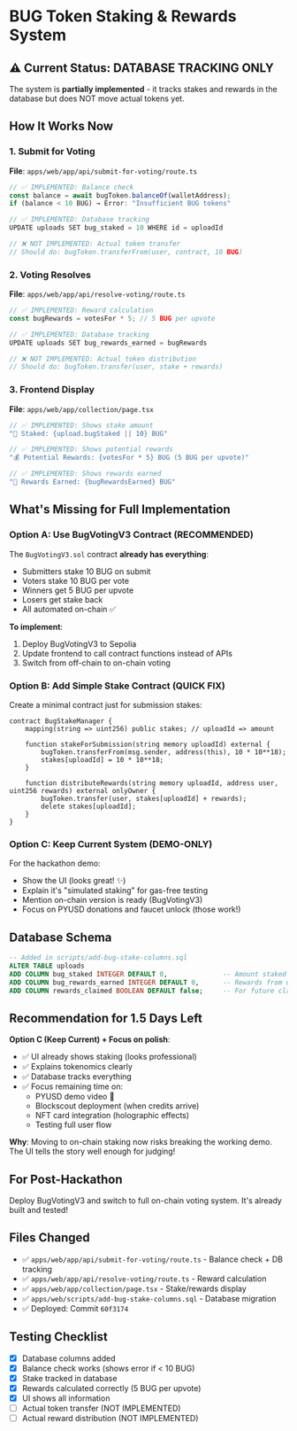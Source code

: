 # BUG Token Staking & Rewards System

## ⚠️ Current Status: DATABASE TRACKING ONLY

The system is **partially implemented** - it tracks stakes and rewards in the database but does NOT move actual tokens yet.

## How It Works Now

### 1. Submit for Voting
**File**: `apps/web/app/api/submit-for-voting/route.ts`

```typescript
// ✅ IMPLEMENTED: Balance check
const balance = await bugToken.balanceOf(walletAddress);
if (balance < 10 BUG) → Error: "Insufficient BUG tokens"

// ✅ IMPLEMENTED: Database tracking
UPDATE uploads SET bug_staked = 10 WHERE id = uploadId

// ❌ NOT IMPLEMENTED: Actual token transfer
// Should do: bugToken.transferFrom(user, contract, 10 BUG)
```

### 2. Voting Resolves
**File**: `apps/web/app/api/resolve-voting/route.ts`

```typescript
// ✅ IMPLEMENTED: Reward calculation
const bugRewards = votesFor * 5; // 5 BUG per upvote

// ✅ IMPLEMENTED: Database tracking
UPDATE uploads SET bug_rewards_earned = bugRewards

// ❌ NOT IMPLEMENTED: Actual token distribution  
// Should do: bugToken.transfer(user, stake + rewards)
```

### 3. Frontend Display
**File**: `apps/web/app/collection/page.tsx`

```typescript
// ✅ IMPLEMENTED: Shows stake amount
"💎 Staked: {upload.bugStaked || 10} BUG"

// ✅ IMPLEMENTED: Shows potential rewards
"💰 Potential Rewards: {votesFor * 5} BUG (5 BUG per upvote)"

// ✅ IMPLEMENTED: Shows rewards earned
"🎉 Rewards Earned: {bugRewardsEarned} BUG"
```

## What's Missing for Full Implementation

### Option A: Use BugVotingV3 Contract (RECOMMENDED)
The `BugVotingV3.sol` contract **already has everything**:
- Submitters stake 10 BUG on submit
- Voters stake 10 BUG per vote
- Winners get 5 BUG per upvote
- Losers get stake back
- All automated on-chain ✅

**To implement**:
1. Deploy BugVotingV3 to Sepolia
2. Update frontend to call contract functions instead of APIs
3. Switch from off-chain to on-chain voting

### Option B: Add Simple Stake Contract (QUICK FIX)
Create a minimal contract just for submission stakes:

```solidity
contract BugStakeManager {
    mapping(string => uint256) public stakes; // uploadId => amount
    
    function stakeForSubmission(string memory uploadId) external {
        bugToken.transferFrom(msg.sender, address(this), 10 * 10**18);
        stakes[uploadId] = 10 * 10**18;
    }
    
    function distributeRewards(string memory uploadId, address user, uint256 rewards) external onlyOwner {
        bugToken.transfer(user, stakes[uploadId] + rewards);
        delete stakes[uploadId];
    }
}
```

### Option C: Keep Current System (DEMO-ONLY)
For the hackathon demo:
- Show the UI (looks great! ✨)
- Explain it's "simulated staking" for gas-free testing
- Mention on-chain version is ready (BugVotingV3)
- Focus on PYUSD donations and faucet unlock (those work!)

## Database Schema

```sql
-- Added in scripts/add-bug-stake-columns.sql
ALTER TABLE uploads 
ADD COLUMN bug_staked INTEGER DEFAULT 0,              -- Amount staked (10 BUG)
ADD COLUMN bug_rewards_earned INTEGER DEFAULT 0,      -- Rewards from upvotes (votesFor * 5)
ADD COLUMN rewards_claimed BOOLEAN DEFAULT false;     -- For future claim tracking
```

## Recommendation for 1.5 Days Left

**Option C (Keep Current) + Focus on polish**:
- ✅ UI already shows staking (looks professional)
- ✅ Explains tokenomics clearly
- ✅ Database tracks everything
- ✅ Focus remaining time on:
  - PYUSD demo video 🎥
  - Blockscout deployment (when credits arrive)
  - NFT card integration (holographic effects)
  - Testing full user flow

**Why**: Moving to on-chain staking now risks breaking the working demo. The UI tells the story well enough for judging!

## For Post-Hackathon

Deploy BugVotingV3 and switch to full on-chain voting system. It's already built and tested!

## Files Changed

- ✅ `apps/web/app/api/submit-for-voting/route.ts` - Balance check + DB tracking
- ✅ `apps/web/app/api/resolve-voting/route.ts` - Reward calculation
- ✅ `apps/web/app/collection/page.tsx` - Stake/rewards display
- ✅ `apps/web/scripts/add-bug-stake-columns.sql` - Database migration
- ✅ Deployed: Commit `60f3174`

## Testing Checklist

- [x] Database columns added
- [x] Balance check works (shows error if < 10 BUG)
- [x] Stake tracked in database
- [x] Rewards calculated correctly (5 BUG per upvote)
- [x] UI shows all information
- [ ] Actual token transfer (NOT IMPLEMENTED)
- [ ] Actual reward distribution (NOT IMPLEMENTED)
